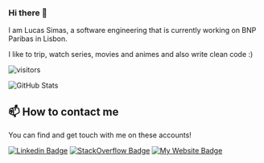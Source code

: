### Hi there 👋

I am Lucas Simas, a software engineering that is currently working on BNP Paribas in Lisbon.

I like to trip, watch series, movies and animes and also write clean code :) 

![visitors](https://visitor-badge.laobi.icu/badge?page_id=lucassklp.visitor-badge)

![GitHub Stats](https://github-readme-stats.vercel.app/api?username=lucassklp&show_icons=true)

## 📫 How to contact me

You can find and get touch with me on these accounts!

[![Linkedin Badge](https://img.shields.io/badge/Lucas%20Simas-On%20linkedin-blue?style=for-the-badge&logo=linkedin)](https://www.linkedin.com/in/lucassimas/)
[![StackOverflow Badge](https://img.shields.io/badge/Lucas%20Simas-On%20StackOverflow-orange?style=for-the-badge&logo=stackoverflow)](https://stackoverflow.com/users/2886557/lucas-simas)
[![My Website Badge](https://img.shields.io/badge/lucassimas.com-see%20my%20website-blue?style=for-the-badge&logo=minutemailer)](https://www.lucassimas.com)
